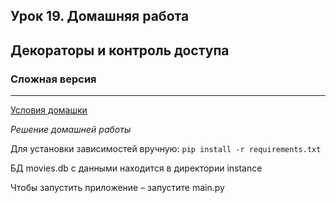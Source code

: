 ## Урок 19. Домашняя работа
## Декораторы и контроль доступа
### Сложная версия

---
[Условия домашки](https://skyengpublic.notion.site/19-c3cbde3574874f2991c5a0f3e8b4a4da)

*Решение домашней работы*

Для установки зависимостей вручную: `pip install -r requirements.txt`

БД movies.db с данными находится в директории instance

Чтобы запустить приложение – запустите main.py
